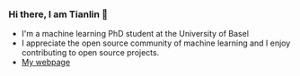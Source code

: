 ### Hi there, I am Tianlin 👋

- I'm a machine learning PhD student at the University of Basel   
- I appreciate the open source community of machine learning and I enjoy contributing to open source projects.     
- [My webpage](https://tianlinliu.com/about)
